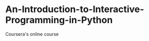 An-Introduction-to-Interactive-Programming-in-Python
====================================================

Coursera's online course
